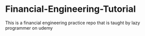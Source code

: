 # Financial-Engineering-Tutorial
This is a financial engineering practice repo that is taught by lazy programmer on udemy
